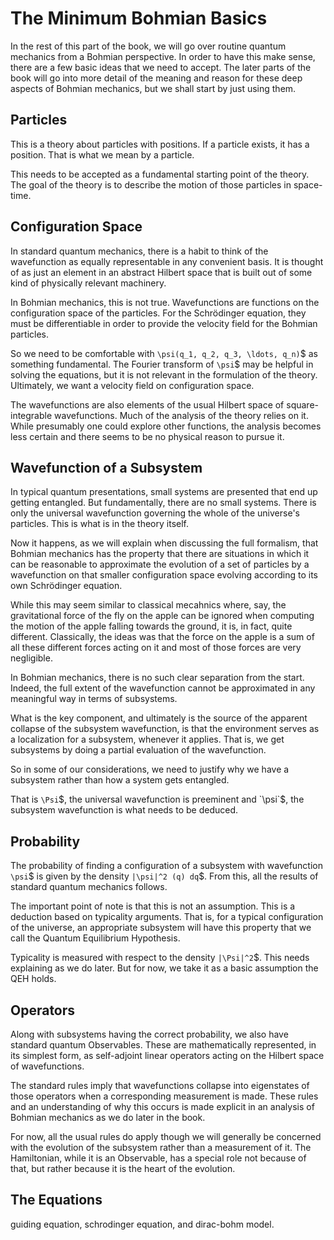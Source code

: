 # The Minimum Bohmian Basics

In the rest of this part of the book, we will go over routine quantum mechanics from a Bohmian perspective. In order to have this make sense, there are a few basic ideas that we need to accept. The later parts of the book will go into more detail of the meaning and reason for these deep aspects of Bohmian mechanics, but we shall start by just using them. 

## Particles

This is a theory about particles with positions. If a particle exists, it has a position. That is what we mean by a particle. 

This needs to be accepted as a fundamental starting point of the theory. The goal of the theory is to describe the motion of those particles in space-time. 

## Configuration Space

In standard quantum mechanics, there is a habit to think of the wavefunction as equally representable in any convenient basis. It is thought of as just an element in an abstract Hilbert space that is built out of some kind of physically relevant machinery. 

In Bohmian mechanics, this is not true. Wavefunctions are functions on the configuration space of the particles. For the Schrödinger equation, they must be differentiable in order to provide the velocity field for the Bohmian particles.

So we need to be comfortable with `\psi(q_1, q_2, q_3, \ldots, q_n)`$ as something fundamental. The Fourier transform of `\psi`$ may be helpful in solving the equations, but it is not relevant in the formulation of the theory. Ultimately, we want a velocity field on configuration space.  

The wavefunctions are also elements of the usual Hilbert space of square-integrable wavefunctions. Much of the analysis of the theory relies on it. While presumably one could explore other functions, the analysis becomes less certain and there seems to be no physical reason to pursue it. 

## Wavefunction of a Subsystem

In typical quantum presentations, small systems are presented that end up getting entangled. But fundamentally, there are no small systems. There is only the universal wavefunction governing the whole of the universe's particles. This is what is in the theory itself. 

Now it happens, as we will explain when discussing the full formalism, that Bohmian mechanics has the property that there are situations in which it can be reasonable to approximate the evolution of a set of particles by a wavefunction on that smaller configuration space evolving according to its own Schrödinger equation. 

While this may seem similar to classical mecahnics where, say, the gravitational force of the fly on the apple can be ignored when computing the motion of the apple falling towards the ground, it is, in fact, quite different. Classically, the ideas was that the force on the apple is a sum of all these different forces acting on it and most of those forces are very negligible. 

In Bohmian mechanics, there is no such clear separation from the start. Indeed, the full extent of the wavefunction cannot be approximated in any meaningful way in terms of subsystems.

What is the key component, and ultimately is the source of the apparent collapse of the subsystem wavefunction, is that the environment serves as a localization for a subsystem, whenever it applies. That is, we get subsystems by doing a partial evaluation of the wavefunction. 

So in some of our considerations, we need to justify why we have a subsystem rather than how a system gets entangled. 

That is `\Psi`$, the universal wavefunction is preeminent and `\psi`$, the subsystem wavefunction is what needs to be deduced. 


## Probability

The probability of finding a configuration of a subsystem with wavefunction
`\psi`$ is given by the density `|\psi|^2 (q) dq`$.  From this, all the
results of standard quantum mechanics follows. 

The important point of note is that this is not an assumption. This is a
deduction based on typicality arguments. That is, for a typical configuration
of the universe, an appropriate subsystem will have this property that we call
the Quantum Equilibrium Hypothesis. 

Typicality is measured with respect to the density `|\Psi|^2`$. This needs
explaining as we do later. But for now, we take it as a basic assumption the
QEH holds. 

## Operators

Along with subsystems having the correct probability, we also have standard quantum Observables. These are mathematically represented, in its simplest form, as self-adjoint linear operators acting on the Hilbert space of wavefunctions. 

The standard rules imply that wavefunctions collapse into eigenstates of those operators when a corresponding measurement is made. These rules and an understanding of why this occurs is made explicit in an analysis of Bohmian mechanics as we do later in the book. 

For now, all the usual rules do apply though we will generally be concerned with the evolution of the subsystem rather than a measurement of it. The Hamiltonian, while it is an Observable, has a special role not because of that, but rather because it is the heart of the evolution. 

## The Equations

guiding equation, schrodinger equation,  and dirac-bohm model. 

